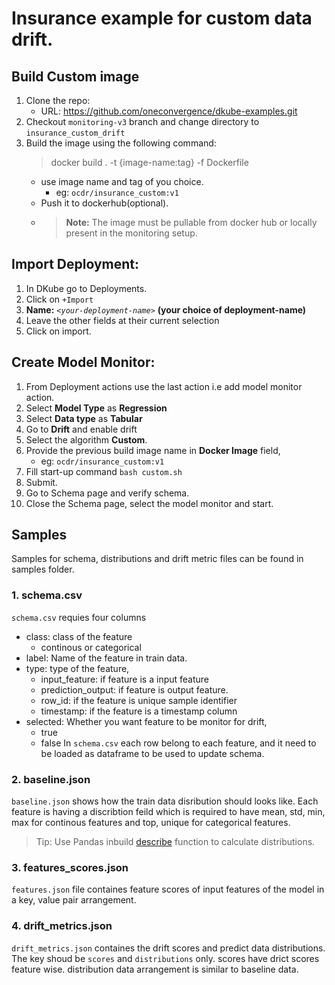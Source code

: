 # Insurance example for custom data drift.

## Build Custom image
1. Clone the repo:
    - URL: https://github.com/oneconvergence/dkube-examples.git
2. Checkout `monitoring-v3` branch and change directory to `insurance_custom_drift`
3. Build the image using the following command:
    > docker build . -t {image-name:tag} -f Dockerfile
    - use image name and tag of you choice. 
      - eg: `ocdr/insurance_custom:v1`
    - Push it to dockerhub(optional).
    - > **Note:** The image must be pullable from docker hub or locally present in the monitoring setup. 

## Import Deployment:
1. In DKube go to Deployments.
2. Click on `+Import`
3. **Name:** *`<your-deployment-name>`* **(your choice of deployment-name)**
4. Leave the other fields at their current selection
5. Click on import. 


## Create Model Monitor:
1. From Deployment actions use the last action i.e add model monitor action.
2. Select **Model Type** as **Regression**
3. Select **Data type** as **Tabular**
4. Go to **Drift** and enable drift
5. Select the algorithm **Custom**.
6. Provide the previous build image name in **Docker Image** field,
   - eg: `ocdr/insurance_custom:v1`
7. Fill start-up command `bash custom.sh`
8. Submit.
9.  Go to Schema page and verify schema. 
10. Close the Schema page, select the model monitor and start.


## Samples
Samples for schema, distributions and drift metric files can be found in samples folder. 

### 1. schema.csv
`schema.csv` requies four columns
  - class: class of the feature
    - continous or categorical
  - label: Name of the feature in train data.
  - type: type of the feature,
    - input_feature: if feature is a input feature
    - prediction_output: if feature is output feature.
    - row_id: if the feature is unique sample identifier
    - timestamp: if the feature is a timestamp column
  - selected: Whether you want feature to be monitor for drift,
    - true
    - false
In `schema.csv` each row belong to each feature, and it need to be loaded as dataframe to be used to update schema.

### 2. baseline.json
`baseline.json` shows how the train data disribution should looks like. 
Each feature is having a discribtion feild which is required to have mean, std, min, max for continous features and top, unique for categorical features.
>Tip: Use Pandas inbuild [describe](https://pandas.pydata.org/docs/reference/api/pandas.DataFrame.describe.html) function to calculate distributions.

### 3. features_scores.json
`features.json` file containes feature scores of input features of the model in a key, value pair arrangement. 

### 4. drift_metrics.json
`drift_metrics.json` containes the drift scores and predict data distributions. The key shoud be `scores` and `distributions` only. scores have drict scores feature wise. distribution data arrangement is similar to baseline data. 
